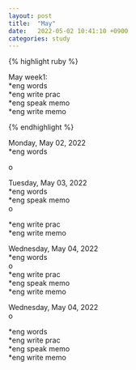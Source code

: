 ```yaml
---
layout: post
title:  "May"
date:   2022-05-02 10:41:10 +0900
categories: study
---
```


{% highlight ruby %}


May week1:  
*eng words  
*eng write prac  
*eng speak memo   
*eng write memo  


{% endhighlight %}


Monday, May 02, 2022  
*eng words  
    
o


Tuesday, May 03, 2022  
*eng words  
*eng speak memo   
o  

*eng write prac  
*eng write memo  

  
Wednesday, May 04, 2022  
*eng words  
o  
*eng write prac  
*eng speak memo   
*eng write memo  


Wednesday, May 04, 2022  
o  

*eng words  
*eng write prac  
*eng speak memo   
*eng write memo  

